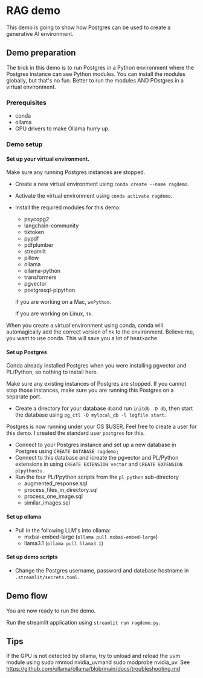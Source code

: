 # RAG demo

This demo is going to show how Postgres can be used to create a generative AI environment.

## Demo preparation
The trick in this demo is to run Postgres in a Python environment where the Postgres instance can see Python modules. You can install the modules globally, but that's no fun. Better to run the modules AND POstgres in a virtual environment.
### Prerequisites
- conda
- ollama
- GPU drivers to make Ollama hurry up.

### Demo setup
#### Set up your virtual environment.
Make sure any running Postgres instances are stopped.
- Create a new virtual environment using `conda create --name ragdemo`.
- Activate the virtual environment using `conda activate ragdemo`.
- Install the required modules for this demo:
	- psycopg2
	- langchain-community
	- tiktoken
	- pypdf
	- pdfplumber
	- streamlit
	- pillow
	- ollama
	- ollama-python
	- transformers
	- pgvector
	- postgresql-plpython

	If you are working on a Mac, `wxPython`. 

	If you are working on Linux, `tk`. 

When you create a virtual environment using conda, conda will automagically add the correct version of `tk` to the environment. Believe me, you want to use conda. This will save you a lot of hea`tk`ache.

#### Set up Postgres
Conda already installed Postgres when you were installing pgvector and PL/Python, so nothing to install here.

Make sure any existing instances of Postgres are stopped. If you cannot stop those instances, make sure you are running this Postgres on a separate port.
- Create a directory for your database `db`and run `initdb -D db`, then start the database using `pg_ctl -D mylocal_db -l logfile start`.

Postgres is now running under your OS $USER. Feel free to create a user for this demo. I created the standard user `postgres` for this.
- Connect to your Postgres instance and set up a new database in Postgres using `CREATE DATABASE ragdemo;`
- Connect to this database and icreate the pgvector and PL/Python extensions in using `CREATE EXTENSION vector` and  `CREATE EXTENSION plpython3u`.
- Run the four PL/Ppython scripts from the `pl_python` sub-directory
   	- augmented_response.sql
	- process_files_in_directory.sql
	- process_one_image.sql
	- similar_images.sql

#### Set up ollama
- Pull in the following LLM's into ollama:
	- mxbai-embed-large (`ollama pull mxbai-embed-large`)
	- llama3.1 (`ollama pull llama3.1`)

#### Set up demo scripts
- Change the Postgres username, password and database hostname in `.streamlit/secrets.toml`.

## Demo flow
You are now ready to run the demo.

Run the streamlit application using `streamlit run ragdemo.py`.

## Tips
If the GPU is not detected by ollama, try to unload and reload the uvm module using sudo rmmod nvidia_uvmand sudo modprobe nvidia_uv. See https://github.com/ollama/ollama/blob/main/docs/troubleshooting.md
